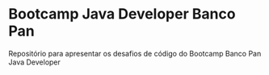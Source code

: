 # Bootcamp Java Developer Banco Pan
Repositório para apresentar os desafios de código do Bootcamp Banco Pan Java Developer
